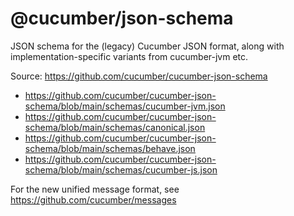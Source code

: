 # @cucumber/json-schema

JSON schema for the (legacy) Cucumber JSON format, along with implementation-specific variants from cucumber-jvm etc.

Source: https://github.com/cucumber/cucumber-json-schema
- https://github.com/cucumber/cucumber-json-schema/blob/main/schemas/cucumber-jvm.json
- https://github.com/cucumber/cucumber-json-schema/blob/main/schemas/canonical.json
- https://github.com/cucumber/cucumber-json-schema/blob/main/schemas/behave.json
- https://github.com/cucumber/cucumber-json-schema/blob/main/schemas/cucumber-js.json


For the new unified message format, see <https://github.com/cucumber/messages>